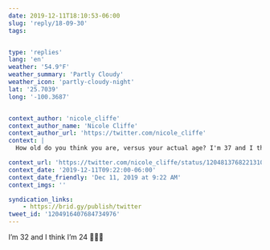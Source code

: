 ```yaml
---
date: 2019-12-11T18:10:53-06:00
slug: 'reply/18-09-30'
tags:


type: 'replies'
lang: 'en'
weather: '54.9°F'
weather_summary: 'Partly Cloudy'
weather_icon: 'partly-cloudy-night'
lat: '25.7039'
long: '-100.3687'


context_author: 'nicole_cliffe'
context_author_name: 'Nicole Cliffe'
context_author_url: 'https://twitter.com/nicole_cliffe'
context: |
  How old do you think you are, versus your actual age? I'm 37 and I think I'm 28.

context_url: 'https://twitter.com/nicole_cliffe/status/1204813768221310977?s=12'
context_date: '2019-12-11T09:22:00-06:00'
context_date_friendly: 'Dec 11, 2019 at 9:22 AM'
context_imgs: ''

syndication_links:
    - https://brid.gy/publish/twitter
tweet_id: '1204916407684734976'
---
```

I’m 32 and I think I’m 24 🤷🏻‍♂️